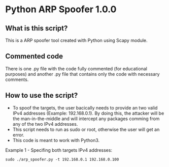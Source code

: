 # Python ARP Spoofer 1.0.0

## What is this script?

This is a ARP spoofer tool created with Python using Scapy module.

## Commented code

There is one .py file with the code fully commented (for educational purposes) and another .py file that contains only the code with necessary comments.

## How to use the script?

- To spoof the targets, the user bacically needs to provide an two valid IPv4 addresses (Example: 192.168.0.1). By doing this, the attacker will be the man-in-the-middle and will intercept any packages comming from any of the two IPv4 addresses.
- This script needs to run as sudo or root, otherwise the user will get an error.
- This code is meant to work with Python3.

Example 1 - Specifing both targets IPv4 addresses:

```
sudo ./arp_spoofer.py -t 192.168.0.1 192.168.0.100
```
